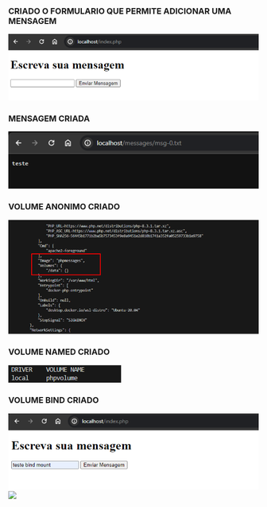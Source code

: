 ### CRIADO O FORMULARIO QUE PERMITE ADICIONAR UMA MENSAGEM

<img src="images/form.png"/>

### MENSAGEM CRIADA

<img src="images/message01.png"/>

### VOLUME ANONIMO CRIADO

<img src="images/volumeanonimocriado.png"/>

### VOLUME NAMED CRIADO

<img src="images/volumenamedcriado.png"/>

### VOLUME BIND CRIADO

<img src="images/inserindovolumebind.png"/>

<img src="images/volumebindcriado.png"/>
